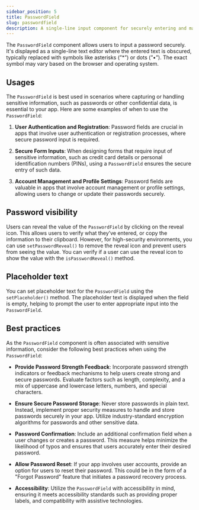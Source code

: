 ```yaml
---
sidebar_position: 5
title: PasswordField
slug: passwordfield
description: A single-line input component for securely entering and masking password data.
---
```


<DocChip chip='shadow' />
<DocChip chip='name' label="dwc-field" />
<JavadocLink type="foundation" location="com/webforj/component/field/PasswordField" top='true'/>

<ParentLink parent="Field" />

The `PasswordField` component allows users to input a password securely. It's displayed as a single-line text editor where the entered text is obscured, typically replaced with symbols like asterisks (”*”) or dots (”•”). The exact symbol may vary based on the browser and operating system.

<ComponentDemo 
path='https://demo.webforj.com/webapp/controlsamples/passwordfield?' 
javaE='https://raw.githubusercontent.com/webforj/webforj-docs-samples/refs/heads/main/src/main/java/com/webforj/samples/views/fields/passwordfield/PasswordFieldView.java'
/>

## Usages

The `PasswordField` is best used in scenarios where capturing or handling sensitive information, such as passwords or other confidential data, is essential to your app. Here are some examples of when to use the `PasswordField`:

1. **User Authentication and Registration**: Password fields are crucial in apps that involve user authentication or registration processes, where secure password input is required.

2. **Secure Form Inputs**: When designing forms that require input of sensitive information, such as credit card details or personal identification numbers (PINs), using a `PasswordField` ensures the secure entry of such data.

3. **Account Management and Profile Settings**: Password fields are valuable in apps that involve account management or profile settings, allowing users to change or update their passwords securely.

## Password visibility

Users can reveal the value of the `PasswordField` by clicking on the reveal icon. This allows users to verify what they’ve entered, or copy the information to their clipboard. However, for high-security environments, you can use `setPasswordReveal()` to remove the reveal icon and prevent users from seeing the value. You can verify if a user can use the reveal icon to show the value with the `isPasswordReveal()` method.

## Placeholder text

You can set placeholder text for the `PasswordField` using the `setPlaceholder()` method. The placeholder text is displayed when the field is empty, helping to prompt the user to enter appropriate input into the `PasswordField`.

## Best practices

As the `PasswordField` component is often associated with sensitive information, consider the following best practices when using the `PasswordField`:

- **Provide Password Strength Feedback**: Incorporate password strength indicators or feedback mechanisms to help users create strong and secure passwords. Evaluate factors such as length, complexity, and a mix of uppercase and lowercase letters, numbers, and special characters.

- **Ensure Secure Password Storage**: Never store passwords in plain text. Instead, implement proper security measures to handle and store passwords securely in your app. Utilize industry-standard encryption algorithms for passwords and other sensitive data.

- **Password Confirmation**: Include an additional confirmation field when a user changes or creates a password. This measure helps minimize the likelihood of typos and ensures that users accurately enter their desired password.

- **Allow Password Reset**: If your app involves user accounts, provide an option for users to reset their password. This could be in the form of a "Forgot Password" feature that initiates a password recovery process.

- **Accessibility**: Utilize the `PasswordField` with accessibility in mind, ensuring it meets accessibility standards such as providing proper labels, and compatibility with assistive technologies.